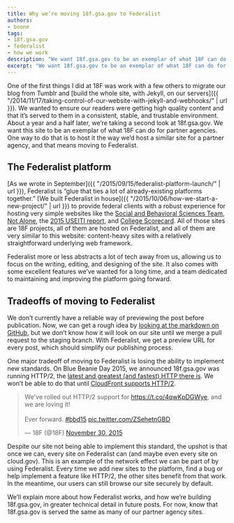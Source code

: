 ```yaml
---
title: Why we’re moving 18f.gsa.gov to Federalist
authors:
- boone
tags:
- 18f.gsa.gov
- federalist
- how we work
description: "We want 18f.gsa.gov to be an exemplar of what 18F can do for partner agencies. One way to do that is to host it the way we’d host a similar site for a partner agency, and that means moving to Federalist."
excerpt: "We want 18f.gsa.gov to be an exemplar of what 18F can do for partner agencies. One way to do that is to host it the way we’d host a similar site for a partner agency, and that means moving to Federalist."
---
```


One of the first things I did at 18F was work with a few others to
migrate our blog from Tumblr and [build the whole site, with Jekyll, on
our
servers]({{ "/2014/11/17/taking-control-of-our-website-with-jekyll-and-webhooks/" | url }}).
We wanted to ensure our readers were getting high quality content and
that it’s served to them in a consistent, stable, and trustable
environment. About a year and a half later, we’re taking a second look
at 18f.gsa.gov. We want this site to be an exemplar of what 18F can do
for partner agencies. One way to do that is to host it the way we’d host
a similar site for a partner agency, and that means moving to
Federalist.

The Federalist platform
-----------------------

[As we wrote in
September]({{ "/2015/09/15/federalist-platform-launch/" | url }}),
Federalist is “glue that ties a lot of already-existing platforms
together.” [We built Federalist in
house]({{ "/2015/10/06/how-we-start-a-new-project/" | url }}) to
provide federal clients with a robust experience for hosting very simple
websites like the [Social and Behavioral Sciences
Team](https://sbst.gov), [Not Alone](https://notalone.gov), the
[2015 USEITI report](https://useiti.doi.gov), and [College
Scorecard](https://collegescorecard.ed.gov/). All of those sites are
18F projects, all of them are hosted on Federalist, and all of them are
very similar to this website: content-heavy sites with a relatively
straightforward underlying web framework.

Federalist more or less abstracts a lot of tech away from us, allowing
us to focus on the writing, editing, and designing of the site. It also
comes with some excellent features we’ve wanted for a long time, and a
team dedicated to maintaining and improving the platform going forward.

Tradeoffs of moving to Federalist
---------------------------------

We don’t currently have a reliable way of previewing the post before
publication. Now, we can get a rough idea by [looking at the markdown
on
GitHub](https://github.com/18F/18f.gsa.gov/blob/staging/_posts/2016-01-11-introducing-the-css-coding-style-guide.md),
but we don’t know how it will look on our site until we merge a pull
request to the staging branch. With Federalist, we get a preview URL for
every post, which should simplify our publishing process.

One major tradeoff of moving to Federalist is losing the ability to
implement new standards. On Blue Beanie Day 2015, we announced
18f.gsa.gov was running HTTP/2, the [latest and greatest (and fastest)
HTTP there is](https://http2.github.io/). We won’t be able to do that
until [CloudFront supports HTTP/2](https://forums.aws.amazon.com/thread.jspa?threadID=173140).

<blockquote class="twitter-tweet" data-lang="en"><p lang="en" dir="ltr">We&#39;ve rolled out HTTP/2 support for <a href="https://t.co/4qwKpDGWye">https://t.co/4qwKpDGWye</a>, and we are loving it!<br><br>Ever forward. <a href="https://twitter.com/hashtag/bbd15?src=hash">#bbd15</a> <a href="https://t.co/ZSehetnGBD">pic.twitter.com/ZSehetnGBD</a></p>&mdash; 18F (@18F) <a href="https://twitter.com/18F/status/671435022667227138">November 30, 2015</a></blockquote>
<script async src="https://platform.twitter.com/widgets.js" charset="utf-8"></script>

Despite our site not being able to implement this standard, the upshot
is that once we can, every site on Federalist can (and maybe even every
site on cloud.gov). This is an example of the network effect we can be
part of by using Federalist. Every time we add new sites to the
platform, find a bug or help implement a feature like HTTP/2, the
other sites benefit from that work. In the meantime, our users can still
browse our site securely by default.

We’ll explain more about how Federalist works, and how we’re building
18f.gsa.gov, in greater technical detail in future posts. For now, know
that 18f.gsa.gov is served the same as many of our partner agency sites.
